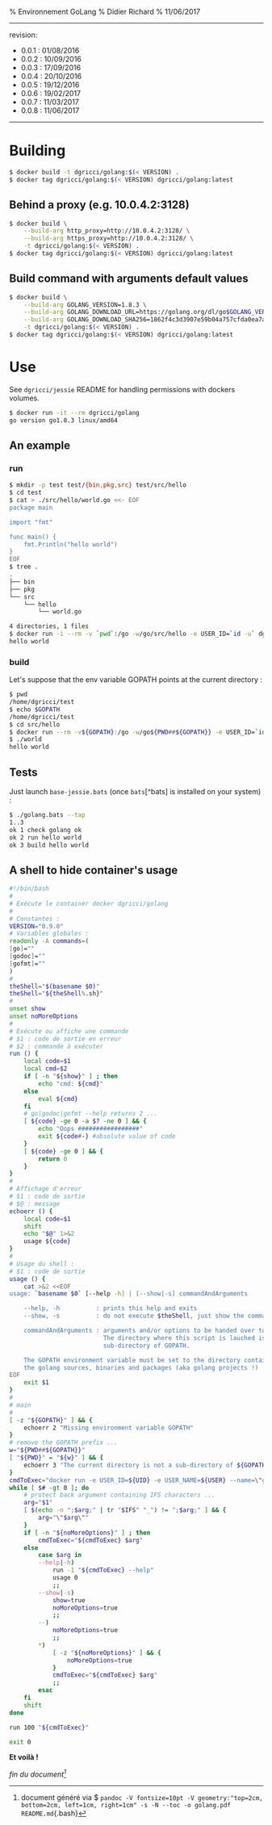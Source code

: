 % Environnement GoLang
% Didier Richard
% 11/06/2017

---

revision:
- 0.0.1 : 01/08/2016
- 0.0.2 : 10/09/2016
- 0.0.3 : 17/09/2016
- 0.0.4 : 20/10/2016
- 0.0.5 : 19/12/2016
- 0.0.6 : 19/02/2017
- 0.0.7 : 11/03/2017
- 0.0.8 : 11/06/2017

---

# Building #

```bash
$ docker build -t dgricci/golang:$(< VERSION) .
$ docker tag dgricci/golang:$(< VERSION) dgricci/golang:latest
```

## Behind a proxy (e.g. 10.0.4.2:3128) ##

```bash
$ docker build \
    --build-arg http_proxy=http://10.0.4.2:3128/ \
    --build-arg https_proxy=http://10.0.4.2:3128/ \
    -t dgricci/golang:$(< VERSION) .
$ docker tag dgricci/golang:$(< VERSION) dgricci/golang:latest
```

## Build command with arguments default values ##

```bash
$ docker build \
    --build-arg GOLANG_VERSION=1.8.3 \
    --build-arg GOLANG_DOWNLOAD_URL=https://golang.org/dl/go$GOLANG_VERSION.linux-amd64.tar.gz \
    --build-arg GOLANG_DOWNLOAD_SHA256=1862f4c3d3907e59b04a757cfda0ea7aa9ef39274af99a784f5be843c80c6772 \
    -t dgricci/golang:$(< VERSION) .
$ docker tag dgricci/golang:$(< VERSION) dgricci/golang:latest
```

# Use #

See `dgricci/jessie` README for handling permissions with dockers volumes.

```bash
$ docker run -it --rm dgricci/golang
go version go1.8.3 linux/amd64
```

## An example ##

### run ###

```bash
$ mkdir -p test test/{bin,pkg,src} test/src/hello
$ cd test
$ cat > ./src/hello/world.go <<- EOF
package main

import "fmt"

func main() {
    fmt.Println("hello world")
}
EOF
$ tree .
.
├── bin
├── pkg
└── src
    └── hello
        └── world.go

4 directories, 1 files
$ docker run -i --rm -v `pwd`:/go -w/go/src/hello -e USER_ID=`id -u` dgricci/golang go run world.go
hello world
```

### build ###

Let's suppose that the env variable GOPATH points at the current directory :

```bash
$ pwd
/home/dgricci/test
$ echo $GOPATH
/home/dgricci/test
$ cd src/hello
$ docker run --rm -v${GOPATH}:/go -w/go${PWD##${GOPATH}} -e USER_ID=`id -u` -e USER_NAME=`whoami` dgricci/golang go build world.go
$ ./world
hello world
```

## Tests ##

Just launch `base-jessie.bats` (once `bats`[^bats] is installed on your
system) :

```bash
$ ./golang.bats --tap
1..3
ok 1 check golang ok
ok 2 run hello world
ok 3 build hello world
```

## A shell to hide container's usage ##

```bash
#!/bin/bash
#
# Exécute le container docker dgricci/golang
#
# Constantes :
VERSION="0.9.0"
# Variables globales :
readonly -A commands=(
[go]=""
[godoc]=""
[gofmt]=""
)
#
theShell="$(basename $0)"
theShell="${theShell%.sh}"
#
unset show
unset noMoreOptions
#
# Exécute ou affiche une commande
# $1 : code de sortie en erreur
# $2 : commande à exécuter
run () {
    local code=$1
    local cmd=$2
    if [ -n "${show}" ] ; then
        echo "cmd: ${cmd}"
    else
        eval ${cmd}
    fi
    # go|godoc|gofmt --help returns 2 ...
    [ ${code} -ge 0 -a $? -ne 0 ] && {
        echo "Oops #################"
        exit ${code#-} #absolute value of code
    }
    [ ${code} -ge 0 ] && {
        return 0
    }
}
#
# Affichage d'erreur
# $1 : code de sortie
# $@ : message
echoerr () {
    local code=$1
    shift
    echo "$@" 1>&2
    usage ${code}
}
#
# Usage du shell :
# $1 : code de sortie
usage () {
    cat >&2 <<EOF
usage: `basename $0` [--help -h] | [--show|-s] commandAndArguments

    --help, -h          : prints this help and exits
    --show, -s          : do not execute $theShell, just show the command to be executed

    commandAndArguments : arguments and/or options to be handed over to ${theShell}.
                          The directory where this script is lauched is a
                          sub-directory of GOPATH.

    The GOPATH environment variable must be set to the directory containing
    the golang sources, binaries and packages (aka golang projects !)
EOF
    exit $1
}
#
# main
#
[ -z "${GOPATH}" ] && {
    echoerr 2 "Missing environment variable GOPATH"
}
# remove the GOPATH prefix ...
w="${PWD##${GOPATH}}"
[ "${PWD}" = "${w}" ] && {
    echoerr 3 "The current directory is not a sub-directory of ${GOPATH}"
}
cmdToExec="docker run -e USER_ID=${UID} -e USER_NAME=${USER} --name=\"go$$\" --rm=true -v${GOPATH}:/go -w/go${w} dgricci/golang $theShell"
while [ $# -gt 0 ]; do
    # protect back argument containing IFS characters ...
    arg="$1"
    [ $(echo -n ";$arg;" | tr "$IFS" "_") != ";$arg;" ] && {
        arg="\"$arg\""
    }
    if [ -n "${noMoreOptions}" ] ; then
        cmdToExec="${cmdToExec} $arg"
    else
        case $arg in
        --help|-h)
            run -1 "${cmdToExec} --help"
            usage 0
            ;;
        --show|-s)
            show=true
            noMoreOptions=true
            ;;
        --)
            noMoreOptions=true
            ;;
        *)
            [ -z "${noMoreOptions}" ] && {
                noMoreOptions=true
            }
            cmdToExec="${cmdToExec} $arg"
            ;;
        esac
    fi
    shift
done

run 100 "${cmdToExec}"

exit 0
```

__Et voilà !__


_fin du document[^pandoc_gen]_

[^pandoc_gen]: document généré via $ `pandoc -V fontsize=10pt -V geometry:"top=2cm, bottom=2cm, left=1cm, right=1cm" -s -N --toc -o golang.pdf README.md`{.bash}

